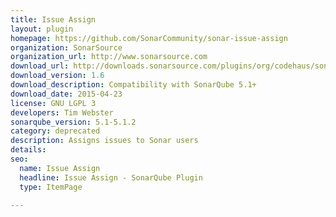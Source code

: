 ```yaml
---
title: Issue Assign
layout: plugin
homepage: https://github.com/SonarCommunity/sonar-issue-assign
organization: SonarSource
organization_url: http://www.sonarsource.com
download_url: http://downloads.sonarsource.com/plugins/org/codehaus/sonar-plugins/sonar-issue-assign-plugin/1.6/sonar-issue-assign-plugin-1.6.jar
download_version: 1.6
download_description: Compatibility with SonarQube 5.1+
download_date: 2015-04-23
license: GNU LGPL 3
developers: Tim Webster
sonarqube_version: 5.1-5.1.2
category: deprecated
description: Assigns issues to Sonar users
details: 
seo: 
  name: Issue Assign
  headline: Issue Assign - SonarQube Plugin
  type: ItemPage

---
```


